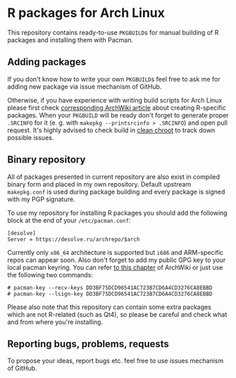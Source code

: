 # R packages for Arch Linux
This repository contains ready-to-use `PKGBUILD`s for manual building of R packages and installing them with Pacman.

## Adding packages
If you don't know how to write your own `PKGBUILD`s feel free to ask me for adding new package via issue mechanism of GitHub.

Otherwise, if you have experience with writing build scripts for Arch Linux please first check [corresponding ArchWiki article](https://wiki.archlinux.org/title/R_package_guidelines) about creating R-specific packages. When your `PKGBUILD` will be ready don't forget to generate proper `.SRCINFO` for it (e. g. with `makepkg --printsrcinfo > .SRCINFO`) and open pull request. It's highly advised to check build in [clean chroot](https://wiki.archlinux.org/title/DeveloperWiki:Building_in_a_clean_chroot) to track down possible issues.

## Binary repository
All of packages presented in current repository are also exist in compiled binary form and placed in my own repository. Default upstream `makepkg.conf` is used during package building and every package is signed with my PGP signature.

To use my repository for installing R packages you should add the following block at the end of your `/etc/pacman.conf`:
```
[desolve]
Server = https://desolve.ru/archrepo/$arch
```
Currently only `x86_64` architecture is supported but `i686` and ARM-specific repos can appear soon. Also don't forget to add my public GPG key to your local pacman keyring. You can refer [to this chapter](https://wiki.archlinux.org/title/Pacman/Package_signing#Adding_unofficial_keys) of ArchWiki or just use the following two commands:
```
# pacman-key --recv-keys DD3BF75DCD96541AC723B7CD6A4CD3276CA8EBBD
# pacman-key --lsign-key DD3BF75DCD96541AC723B7CD6A4CD3276CA8EBBD
```
Please also note that this repository can contain some extra packages which are not R-related (such as Qt4), so please be careful and check what and from where you're installing.

## Reporting bugs, problems, requests
To propose your ideas, report bugs etc. feel free to use issues mechanism of GitHub.
